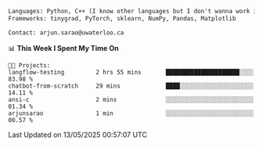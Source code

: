 ```txt
Languages: Python, C++ (I know other languages but I don't wanna work in em)
Frameworks: tinygrad, PyTorch, sklearn, NumPy, Pandas, Matplotlib

Contact: arjun.sarao@uwaterloo.ca
```

<!--START_SECTION:waka-->
📊 **This Week I Spent My Time On** 

```text
🐱‍💻 Projects: 
langflow-testing         2 hrs 55 mins       █████████████████████░░░░   83.98 % 
chatbot-from-scratch     29 mins             ████░░░░░░░░░░░░░░░░░░░░░   14.11 % 
ansi-c                   2 mins              ░░░░░░░░░░░░░░░░░░░░░░░░░   01.34 % 
arjunsarao               1 min               ░░░░░░░░░░░░░░░░░░░░░░░░░   00.57 % 
```


 Last Updated on 13/05/2025 00:57:07 UTC
<!--END_SECTION:waka-->
